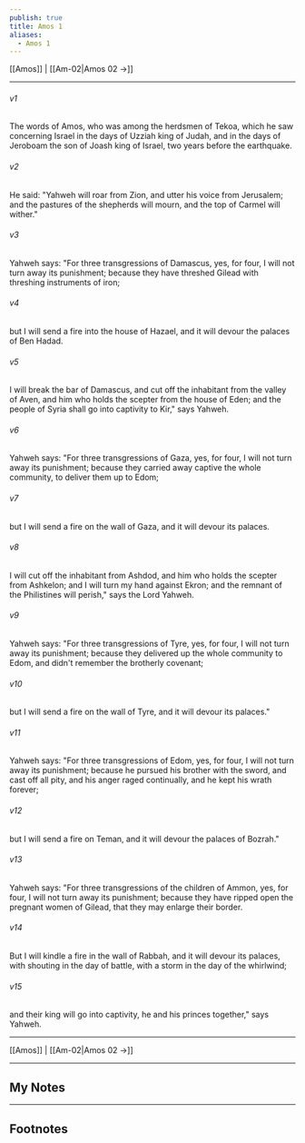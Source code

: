 ```yaml
---
publish: true
title: Amos 1
aliases:
  - Amos 1
---
```


[[Amos]] | [[Am-02|Amos 02 →]]
***



###### v1 
The words of Amos, who was among the herdsmen of Tekoa, which he saw concerning Israel in the days of Uzziah king of Judah, and in the days of Jeroboam the son of Joash king of Israel, two years before the earthquake. 

###### v2 
He said: "Yahweh will roar from Zion, and utter his voice from Jerusalem; and the pastures of the shepherds will mourn, and the top of Carmel will wither." 

###### v3 
Yahweh says: "For three transgressions of Damascus, yes, for four, I will not turn away its punishment; because they have threshed Gilead with threshing instruments of iron; 

###### v4 
but I will send a fire into the house of Hazael, and it will devour the palaces of Ben Hadad. 

###### v5 
I will break the bar of Damascus, and cut off the inhabitant from the valley of Aven, and him who holds the scepter from the house of Eden; and the people of Syria shall go into captivity to Kir," says Yahweh. 

###### v6 
Yahweh says: "For three transgressions of Gaza, yes, for four, I will not turn away its punishment; because they carried away captive the whole community, to deliver them up to Edom; 

###### v7 
but I will send a fire on the wall of Gaza, and it will devour its palaces. 

###### v8 
I will cut off the inhabitant from Ashdod, and him who holds the scepter from Ashkelon; and I will turn my hand against Ekron; and the remnant of the Philistines will perish," says the Lord Yahweh. 

###### v9 
Yahweh says: "For three transgressions of Tyre, yes, for four, I will not turn away its punishment; because they delivered up the whole community to Edom, and didn't remember the brotherly covenant; 

###### v10 
but I will send a fire on the wall of Tyre, and it will devour its palaces." 

###### v11 
Yahweh says: "For three transgressions of Edom, yes, for four, I will not turn away its punishment; because he pursued his brother with the sword, and cast off all pity, and his anger raged continually, and he kept his wrath forever; 

###### v12 
but I will send a fire on Teman, and it will devour the palaces of Bozrah." 

###### v13 
Yahweh says: "For three transgressions of the children of Ammon, yes, for four, I will not turn away its punishment; because they have ripped open the pregnant women of Gilead, that they may enlarge their border. 

###### v14 
But I will kindle a fire in the wall of Rabbah, and it will devour its palaces, with shouting in the day of battle, with a storm in the day of the whirlwind; 

###### v15 
and their king will go into captivity, he and his princes together," says Yahweh.

***
[[Amos]] | [[Am-02|Amos 02 →]]

---
## My Notes

---
## Footnotes